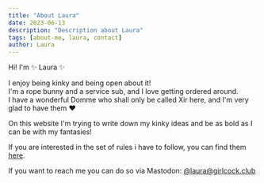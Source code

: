 ```yaml
---
title: "About Laura"
date: 2023-06-13
description: "Description about Laura"
tags: [about-me, laura, contact]
author: Laura
---
```


Hi! I'm ✨ Laura ✨

I enjoy being kinky and being open about it!  
I'm a rope bunny and a service sub, and I love getting ordered around.  
I have a wonderful Domme who shall only be called Xir here, and I'm very glad to have them ♥️

On this website I'm trying to write down my kinky ideas and be as bold as I can be with my fantasies!

If you are interested in the set of rules i have to follow, you can find them [here](/rules/).

If you want to reach me you can do so via Mastodon: <a rel="me" href="https://girlcock.club/@laura">@laura@girlcock.club</a>
